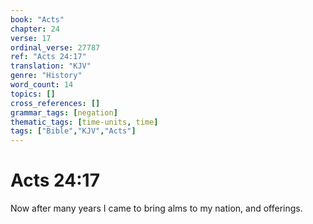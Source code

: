 ```yaml
---
book: "Acts"
chapter: 24
verse: 17
ordinal_verse: 27787
ref: "Acts 24:17"
translation: "KJV"
genre: "History"
word_count: 14
topics: []
cross_references: []
grammar_tags: [negation]
thematic_tags: [time-units, time]
tags: ["Bible","KJV","Acts"]
---
```


# Acts 24:17

Now after many years I came to bring alms to my nation, and offerings.
